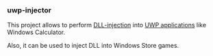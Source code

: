 ### uwp-injector

This project allows to perform [DLL-injection](https://en.wikipedia.org/wiki/DLL_injection)
into [UWP applications](https://en.wikipedia.org/wiki/Universal_Windows_Platform) like Windows Calculator.

Also, it can be used to inject DLL into Windows Store games.
